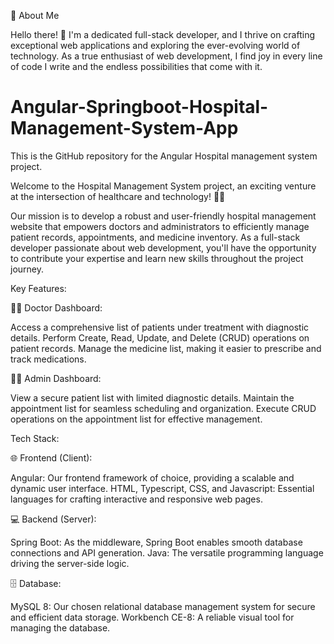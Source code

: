 🚀 About Me

Hello there! 👋 I'm a dedicated full-stack developer, and I thrive on crafting exceptional web applications and exploring the ever-evolving world of technology. As a true enthusiast of web development, I find joy in every line of code I write and the endless possibilities that come with it.

# Angular-Springboot-Hospital-Management-System-App
This is the GitHub repository for the Angular Hospital management system project.

Welcome to the Hospital Management System project, an exciting venture at the intersection of healthcare and technology! 🏥🌐

Our mission is to develop a robust and user-friendly hospital management website that empowers doctors and administrators to efficiently manage patient records, appointments, and medicine inventory. As a full-stack developer passionate about web development, you'll have the opportunity to contribute your expertise and learn new skills throughout the project journey.

Key Features:

👨‍⚕️ Doctor Dashboard:

Access a comprehensive list of patients under treatment with diagnostic details. Perform Create, Read, Update, and Delete (CRUD) operations on patient records. Manage the medicine list, making it easier to prescribe and track medications.

👨‍💼 Admin Dashboard:

View a secure patient list with limited diagnostic details. Maintain the appointment list for seamless scheduling and organization. Execute CRUD operations on the appointment list for effective management.

Tech Stack:

🌐 Frontend (Client):

Angular: Our frontend framework of choice, providing a scalable and dynamic user interface. HTML, Typescript, CSS, and Javascript: Essential languages for crafting interactive and responsive web pages.

💻 Backend (Server):

Spring Boot: As the middleware, Spring Boot enables smooth database connections and API generation. Java: The versatile programming language driving the server-side logic.

🗄️ Database:

MySQL 8: Our chosen relational database management system for secure and efficient data storage. Workbench CE-8: A reliable visual tool for managing the database.
